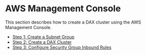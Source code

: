 # AWS Management Console<a name="DAX.create-cluster.console"></a>

This section describes how to create a DAX cluster using the AWS Management Console\.


+ [Step 1: Create a Subnet Group](DAX.create-cluster.console.create-subnet-group.md)
+ [Step 2: Create a DAX Cluster](DAX.create-cluster.console.create-cluster.md)
+ [Step 3: Configure Security Group Inbound Rules](DAX.create-cluster.console.configure-inbound-rules.md)